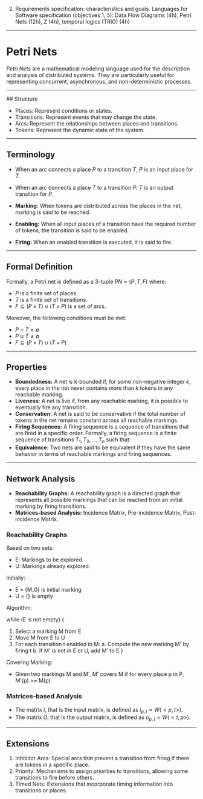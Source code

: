 2. Requirements specification: characteristics and goals. Languages for Software specification (objectives 1, 5): Data Flow Diagrams (4h), Petri Nets (12h), Z (4h), temporal logics (TRIO) (4h)

---

# Petri Nets

_Petri Nets_ are a mathematical modeling language used for the description and analysis of distributed systems. They are particularly useful for representing concurrent, asynchronous, and non-deterministic processes.

---

## Structure

- Places: Represent conditions or states.
- Transitions: Represent events that may change the state.
- Arcs: Represent the relationships between places and transitions.
- Tokens: Represent the dynamic state of the system.

---

## Terminology

- When an arc connects a place $P$ to a transition $T$, $P$ is an input place for $T$.
- When an arc connects a place $T$ to a transition $P$: $T$ is an output transition for $P$.

- **Marking:** When tokens are distributed across the places in the net, marking is said to be reached.
- **Enabling:** When all input places of a transition have the required number of tokens, the transition is said to be enabled.
- **Firing:** When an enabled transition is executed, it is said to fire.

---

## Formal Definition

Formally, a Petri net is defined as a 3-tuple $PN = (P, T, F)$ where:

- $P$ is a finite set of places.
- $T$ is a finite set of transitions.
- $F \subseteq (P \times T) \cup (T \times P)$ is a set of arcs.

Moreover, the following conditions must be met:

- $P \cap T = \emptyset$
- $P \cup T \neq \emptyset$
- $F \subseteq (P \times T) \cup (T \times P)$

---

## Properties

- **Boundedness:** A net is k-bounded if, for some non-negative integer $k$, every place in the net never contains more than $k$ tokens in any reachable marking.
- **Liveness:** A net is live if, from any reachable marking, it is possible to eventually fire any transition.
- **Conservation:** A net is said to be conservative if the total number of tokens in the net remains constant across all reachable markings.
- **Firing Sequences:** A firing sequence is a sequence of transitions that are fired in a specific order. Formally, a firing sequence is a finite sequence of transitions $T_1, T_2, \ldots, T_n$ such that:
- **Equivalence:** Two nets are said to be equivalent if they have the same behavior in terms of reachable markings and firing sequences.

---

## Network Analysis

- **Reachability Graphs:** A reachability graph is a directed graph that represents all possible markings that can be reached from an initial marking by firing transitions.
- **Matrices-based Analysis:** Incidence Matrix, Pre-incidence Matrix, Post-incidence Matrix.

### Reachability Graphs

Based on two sets:

- E: Markings to be explored.
- U: Markings already explored.

Initially:

- E = {M_0} is initial marking
- U = {} is empty

Algorithm:

while (E is not empty) {
  1. Select a marking M from E
  2. Move M from E to U
  3. For each transition t enabled in M:
     a. Compute the new marking M' by firing t
     b. If M' is not in E or U, add M' to E
}

Covering Marking:

- Given two markings M and M', M' covers M if for every place p in P, M'(p) >= M(p).

### Matrices-based Analysis

- The matrix I, that is the input matrix, is defined as $i_{p, t} = W(<p, t>)$.
- The matrix O, that is the output matrix, is defined as $o_{p, t} = W(<t, p>)$.

---

## Extensions

1. Inhibitor Arcs: Special arcs that prevent a transition from firing if there are tokens in a specific place.
2. Priority: Mechanisms to assign priorities to transitions, allowing some transitions to fire before others.
3. Timed Nets: Extensions that incorporate timing information into transitions or places.

